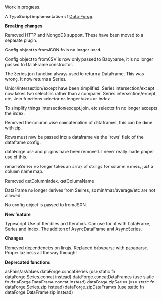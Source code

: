 Work in progress.

A TypeScript implementation of [Data-Forge](https://github.com/data-forge/data-forge-js).


**Breaking changes**

Removed HTTP and MongoDB support.
These have been moved to a separate plugin.

Config object to fromJSON fn is no longer used.

Config object to fromCSV is now only passed to Babyparse, it is no longer passed to DataFrame constructor.

The Series.join function always used to return a DataFrame. This was wrong. It now returns a Series.

Union/intersection/except have been simplified.
Series.intersection/except now takes two selectors rather than a comparer.
Series.intersection/except, etc, Join functions selector no longer takes an index.

To simplify things intersection/except/join, etc selector fn no longer accepts the index.

Removed the column wise concatenation of dataframes, this can be done with zip.

Rows must now be passed into a dataframe via the 'rows' field of the dataframe config.

dataForge.use and plugins have been removed. I never really made proper use of this.

renameSeries no longer takes an array of strings for column names, just a column name map.

Removed getColumnIndex, getColumnName

DataFrame no longer derives from Serires, so min/max/average/etc are not allowed.

No config object is passed to fromJSON.


**New feature**

Typescript
Use of Iterables and Iterators.
Can use for of with DataFrame, Series and Index.
The additon of AsyncDataFrame and AsyncSeries.


**Changes**

Removed dependencies on linqjs.
Replaced babyparse with papaparse.
Proper laziness all the way through!

**Deprecated functions**

asPairs/asValues
dataForge.concatSeries (use static fn dataForge.Series.concat instead)
dataForge.concatDataFrames (use static fn dataForge.DataFrame.concat instead)
dataForge.zipSeries (use static fn dataForge.Series.zip instead)
dataForge.zipDataFrames (use static fn dataForge.DataFrame.zip instead)